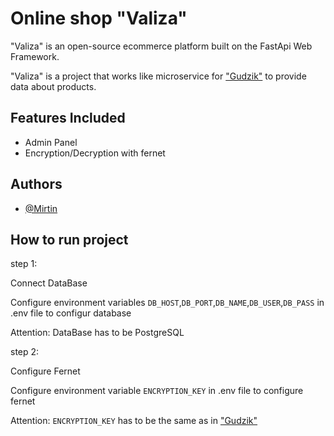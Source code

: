 
# Online shop "Valiza"

"Valiza" is an open-source ecommerce platform built on the FastApi Web Framework.

"Valiza" is a project that works like microservice for ["Gudzik"](//) to provide data about products.



## Features Included

- Admin Panel
- Encryption/Decryption with fernet

## Authors

- [@Mirtin](https://www.github.com/Mirtin)

## How to run project

step 1:

Connect DataBase

Configure environment variables `DB_HOST`,`DB_PORT`,`DB_NAME`,`DB_USER`,`DB_PASS` in .env file to configur database

Attention: DataBase has to be PostgreSQL

step 2:

Configure Fernet

Configure environment variable `ENCRYPTION_KEY` in .env file to configure fernet

Attention: `ENCRYPTION_KEY` has to be the same as in ["Gudzik"](//)




